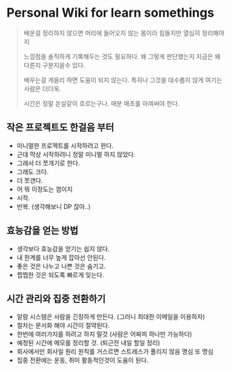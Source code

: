 # Personal Wiki for learn somethings

>배운걸 정리하지 않으면 머리에 들어오지 않는 몸이라 힘들지만 열심히 정리해야지
>
>느낌점을 솔직하게 기록해두는 것도 필요하다. 왜 그렇게 판단했는지 지금은 왜다른지 구분지을수 있다.
>
>배우는걸 게을리 하면 도움이 되지 않는다. 특히나 그것을 대수롭지 않게 여기는 사람은 더더욱.
>
>시간은 정말 쏜살같이 흐르는구나. 매분 매초를 아껴써야 한다.

## 작은 프로젝트도 한걸음 부터

- 미니멀한 프로젝트를 시작하려고 한다.
- 근데 막상 시작하려니 정말 미니멀 하지 않았다.
- 그래서 더 쪼개기로 한다.
- 그래도 크다.
- 더 쪼갠다.
- 어 뭐 이정도는 껌이지
- 시작.
- 반복. (생각해보니 DP 잖아..)

## 효능감을 얻는 방법

- 생각보다 효능감을 얻기는 쉽지 않다.
- 내 한계를 너무 높게 잡아선 안된다.
- 좋은 것은 나누고 나쁜 것은 숨기고.
- 찝찝한 것은 되도록 빠르게 잊는다.

## 시간 관리와 집중 전환하기

- 알람 시스템은 사람을 긴장하게 만든다. (그러니 최대한 이메일을 이용하자)
- 절차는 문서화 해야 시간이 절약된다.
- 한번에 여러가지를 하려고 하지 말것 (사람은 어짜피 하나만 가능하다)
- 예정된 시간에 메모를 정리할 것. (퇴근전 내일 할일 정리)
- 회사에서만 회사일 원리 원칙를 거스르면 스트레스가 풀리지 않음 명심 또 명심
- 집중 전환에는 운동, 취미 활동적인것이 도움이 된다.
